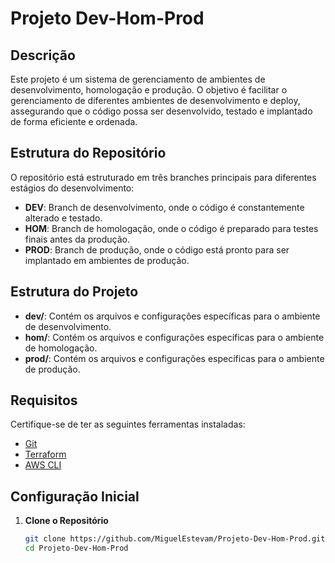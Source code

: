 # Projeto Dev-Hom-Prod

## Descrição

Este projeto é um sistema de gerenciamento de ambientes de desenvolvimento, homologação e produção. O objetivo é facilitar o gerenciamento de diferentes ambientes de desenvolvimento e deploy, assegurando que o código possa ser desenvolvido, testado e implantado de forma eficiente e ordenada.

## Estrutura do Repositório

O repositório está estruturado em três branches principais para diferentes estágios do desenvolvimento:

- **DEV**: Branch de desenvolvimento, onde o código é constantemente alterado e testado.
- **HOM**: Branch de homologação, onde o código é preparado para testes finais antes da produção.
- **PROD**: Branch de produção, onde o código está pronto para ser implantado em ambientes de produção.

## Estrutura do Projeto

- **dev/**: Contém os arquivos e configurações específicas para o ambiente de desenvolvimento.
- **hom/**: Contém os arquivos e configurações específicas para o ambiente de homologação.
- **prod/**: Contém os arquivos e configurações específicas para o ambiente de produção.

## Requisitos

Certifique-se de ter as seguintes ferramentas instaladas:

- [Git](https://git-scm.com/)
- [Terraform](https://www.terraform.io/)
- [AWS CLI](https://aws.amazon.com/cli/)

## Configuração Inicial

1. **Clone o Repositório**

   ```bash
   git clone https://github.com/MiguelEstevam/Projeto-Dev-Hom-Prod.git
   cd Projeto-Dev-Hom-Prod
